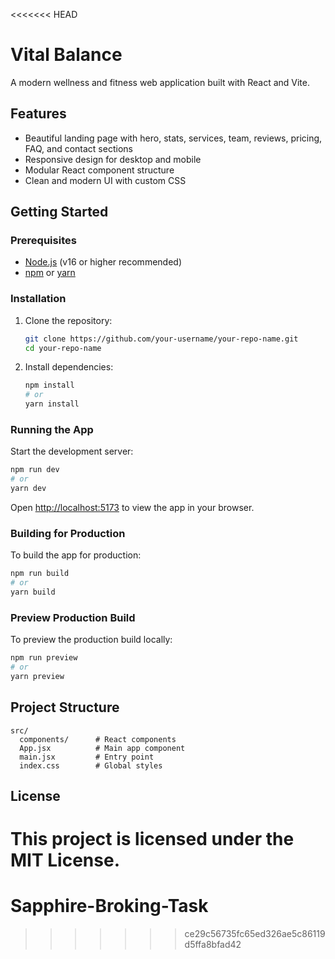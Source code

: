 <<<<<<< HEAD
# Vital Balance

A modern wellness and fitness web application built with React and Vite.

## Features
- Beautiful landing page with hero, stats, services, team, reviews, pricing, FAQ, and contact sections
- Responsive design for desktop and mobile
- Modular React component structure
- Clean and modern UI with custom CSS

## Getting Started

### Prerequisites
- [Node.js](https://nodejs.org/) (v16 or higher recommended)
- [npm](https://www.npmjs.com/) or [yarn](https://yarnpkg.com/)

### Installation
1. Clone the repository:
   ```sh
   git clone https://github.com/your-username/your-repo-name.git
   cd your-repo-name
   ```
2. Install dependencies:
   ```sh
   npm install
   # or
   yarn install
   ```

### Running the App
Start the development server:
```sh
npm run dev
# or
yarn dev
```

Open [http://localhost:5173](http://localhost:5173) to view the app in your browser.

### Building for Production
To build the app for production:
```sh
npm run build
# or
yarn build
```

### Preview Production Build
To preview the production build locally:
```sh
npm run preview
# or
yarn preview
```

## Project Structure
```
src/
  components/      # React components
  App.jsx          # Main app component
  main.jsx         # Entry point
  index.css        # Global styles
```

## License
This project is licensed under the MIT License.
=======
# Sapphire-Broking-Task
>>>>>>> ce29c56735fc65ed326ae5c86119d5ffa8bfad42
